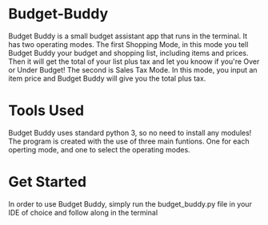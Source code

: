# Budget-Buddy
Budget Buddy is a small budget assistant app that runs in the terminal.
It has two operating modes. The first Shopping Mode, in this mode you tell Budget Buddy your budget and shopping list, including items and prices.
Then it will get the total of your list plus tax and let you knoow if you're Over or Under Budget!
The second is Sales Tax Mode. In this mode, you input an item price and Budget Buddy will give you the total plus tax.

# Tools Used
Budget Buddy uses standard python 3, so no need to install any modules!
The program is created with the use of three main funtions. One for each operting mode, and one to select the operating modes.

# Get Started
In order to use Budget Buddy, simply run the budget_buddy.py file in your IDE of choice and follow along in the terminal
